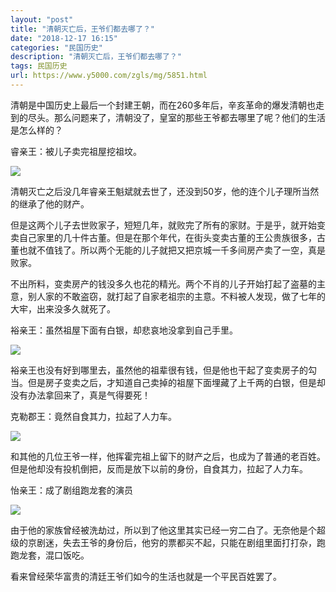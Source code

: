 ```yaml
---
layout: "post"
title: "清朝灭亡后，王爷们都去哪了？"
date: "2018-12-17 16:15"
categories: "民国历史"
description: "清朝灭亡后，王爷们都去哪了？"
tags: 民国历史
url: https://www.y5000.com/zgls/mg/5851.html
---
```






清朝是中国历史上最后一个封建王朝，而在260多年后，辛亥革命的爆发清朝也走到的尽头。那么问题来了，清朝没了，皇室的那些王爷都去哪里了呢？他们的生活是怎么样的？

睿亲王：被儿子卖完祖屋挖祖坟。

![](https://img.y5000.com/uploads/allimg/161124/150632K52-0.jpg)

清朝灭亡之后没几年睿亲王魁斌就去世了，还没到50岁，他的连个儿子理所当然的继承了他的财产。

但是这两个儿子去世败家子，短短几年，就败完了所有的家财。于是乎，就开始变卖自己家里的几十件古董。但是在那个年代，在街头变卖古董的王公贵族很多，古董也就不值钱了。所以两个无能的儿子就把又把京城一千多间房产卖了一空，真是败家。

不出所料，变卖房产的钱没多久也花的精光。两个不肖的儿子开始打起了盗墓的主意，别人家的不敢盗窃，就打起了自家老祖宗的主意。不料被人发现，做了七年的大牢，出来没多久就死了。

裕亲王：虽然祖屋下面有白银，却悲哀地没拿到自己手里。

![](https://img.y5000.com/uploads/allimg/161124/1506324W6-1.jpg)

裕亲王也没有好到哪里去，虽然他的祖辈很有钱，但是他也干起了变卖房子的勾当。但是房子变卖之后，才知道自己卖掉的祖屋下面埋藏了上千两的白银，但是却没有办法拿回来了，真是气得要死！

克勒郡王：竟然自食其力，拉起了人力车。

![](https://img.y5000.com/uploads/allimg/161124/1506323J6-2.jpg)

和其他的几位王爷一样，他挥霍完祖上留下的财产之后，也成为了普通的老百姓。但是他却没有投机倒把，反而是放下以前的身份，自食其力，拉起了人力车。

怡亲王：成了剧组跑龙套的演员

![](https://img.y5000.com/uploads/allimg/161124/1506323b9-3.jpg)

由于他的家族曾经被洗劫过，所以到了他这里其实已经一穷二白了。无奈他是个超级的京剧迷，失去王爷的身份后，他穷的票都买不起，只能在剧组里面打打杂，跑跑龙套，混口饭吃。

看来曾经荣华富贵的清廷王爷们如今的生活也就是一个平民百姓罢了。
